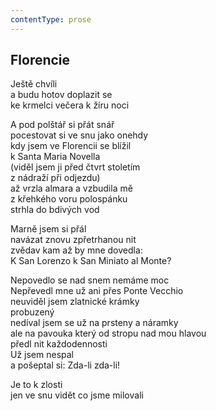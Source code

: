 ```yaml
---
contentType: prose
---
```


## Florencie

Ještě chvíli  
a budu hotov doplazit se  
ke krmelci večera k žíru noci

A pod polštář si přát snář  
pocestovat si ve snu jako onehdy  
kdy jsem ve Florencii se blížil  
k Santa Maria Novella  
(viděl jsem ji před čtvrt stoletím  
z nádraží při odjezdu)  
až vrzla almara a vzbudila mě  
z křehkého voru polospánku  
strhla do bdivých vod

Marně jsem si přál  
navázat znovu zpřetrhanou nit  
zvědav kam až by mne dovedla:  
K San Lorenzo k San Miniato al Monte?

Nepovedlo se nad snem nemáme moc  
Nepřevedl mne už ani přes Ponte Vecchio  
neuviděl jsem zlatnické krámky  
probuzený  
nedíval jsem se už na prsteny a náramky  
ale na pavouka který od stropu nad mou hlavou  
předl nit každodennosti  
Už jsem nespal  
a pošeptal si: Zda-li zda-li!

Je to k zlosti  
jen ve snu vidět co jsme milovali
